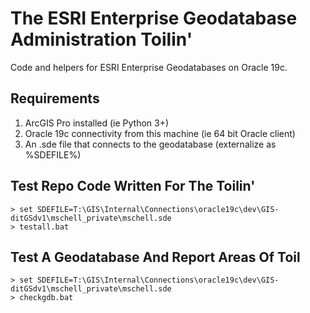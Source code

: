 # The ESRI Enterprise Geodatabase Administration Toilin'

Code and helpers for ESRI Enterprise Geodatabases on Oracle 19c.


## Requirements

1. ArcGIS Pro installed (ie Python 3+)
2. Oracle 19c connectivity from this machine (ie 64 bit Oracle client)
3. An .sde file that connects to the geodatabase (externalize as %SDEFILE%)


## Test Repo Code Written For The Toilin'

```shell
> set SDEFILE=T:\GIS\Internal\Connections\oracle19c\dev\GIS-ditGSdv1\mschell_private\mschell.sde
> testall.bat
```

## Test A Geodatabase And Report Areas Of Toil

```shell
> set SDEFILE=T:\GIS\Internal\Connections\oracle19c\dev\GIS-ditGSdv1\mschell_private\mschell.sde
> checkgdb.bat
```

